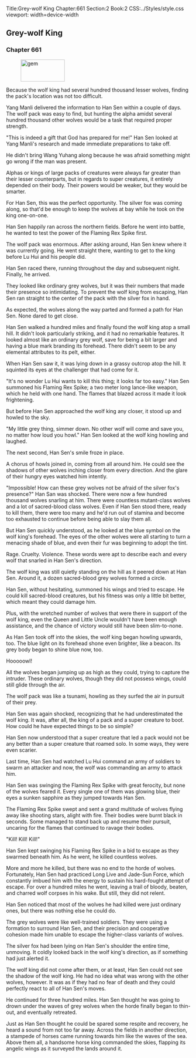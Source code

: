 Title:Grey-wolf King 
Chapter:661 
Section:2 
Book:2 
CSS:../Styles/style.css 
viewport: width=device-width
  
## Grey-wolf King
### Chapter 661
  
<figure>
	<img src="../Images/gem.gif" alt="gem" id="gem" width="120" height="60" />
</figure>
  

  
Because the wolf king had several hundred thousand lesser wolves, finding the pack's location was not too difficult.

Yang Manli delivered the information to Han Sen within a couple of days. The wolf pack was easy to find, but hunting the alpha amidst several hundred thousand other wolves would be a task that required proper strength.

"This is indeed a gift that God has prepared for me!" Han Sen looked at Yang Manli's research and made immediate preparations to take off.

He didn't bring Wang Yuhang along because he was afraid something might go wrong if the man was present.

Alphas or kings of large packs of creatures were always far greater than their lesser counterparts, but in regards to super creatures, it entirely depended on their body. Their powers would be weaker, but they would be smarter.

For Han Sen, this was the perfect opportunity. The silver fox was coming along, so that'd be enough to keep the wolves at bay while he took on the king one-on-one.

Han Sen happily ran across the northern fields. Before he went into battle, he wanted to test the power of the Flaming Rex Spike first.

The wolf pack was enormous. After asking around, Han Sen knew where it was currently going. He went straight there, wanting to get to the king before Lu Hui and his people did.

Han Sen raced there, running throughout the day and subsequent night. Finally, he arrived.

They looked like ordinary grey wolves, but it was their numbers that made their presence so intimidating. To prevent the wolf king from escaping, Han Sen ran straight to the center of the pack with the silver fox in hand.

As expected, the wolves along the way parted and formed a path for Han Sen. None dared to get close.

Han Sen walked a hundred miles and finally found the wolf king atop a small hill. It didn't look particularly striking, and it had no remarkable features. It looked almost like an ordinary grey wolf, save for being a bit larger and having a blue mark branding its forehead. There didn't seem to be any elemental attributes to its pelt, either.

When Han Sen saw it, it was lying down in a grassy outcrop atop the hill. It squinted its eyes at the challenger that had come for it.

"It's no wonder Lu Hui wants to kill this thing; it looks far too easy." Han Sen summoned his Flaming Rex Spike; a two meter long lance-like weapon, which he held with one hand. The flames that blazed across it made it look frightening.

But before Han Sen approached the wolf king any closer, it stood up and howled to the sky.

"My little grey thing, simmer down. No other wolf will come and save you, no matter how loud you howl." Han Sen looked at the wolf king howling and laughed.

The next second, Han Sen's smile froze in place.

A chorus of howls joined in, coming from all around him. He could see the shadows of other wolves inching closer from every direction. And the glare of their hungry eyes watched him intently.

"Impossible! How can these grey wolves not be afraid of the silver fox's presence?" Han San was shocked. There were now a few hundred thousand wolves snarling at him. There were countless mutant-class wolves and a lot of sacred-blood class wolves. Even if Han Sen stood there, ready to kill them, there were too many and he'd run out of stamina and become too exhausted to continue before being able to slay them all.

But Han Sen quickly understood, as he looked at the blue symbol on the wolf king's forehead. The eyes of the other wolves were all starting to turn a menacing shade of blue, and even their fur was beginning to adopt the tint.

Rage. Cruelty. Violence. These words were apt to describe each and every wolf that snarled in Han Sen's direction.

The wolf king was still quietly standing on the hill as it peered down at Han Sen. Around it, a dozen sacred-blood grey wolves formed a circle.

Han Sen, without hesitating, summoned his wings and tried to escape. He could kill sacred-blood creatures, but his fitness was only a little bit better, which meant they could damage him.

Plus, with the wretched number of wolves that were there in support of the wolf king, even the Queen and Little Uncle wouldn't have been enough assistance, and the chance of victory would still have been slim-to-none.

As Han Sen took off into the skies, the wolf king began howling upwards, too. The blue light on its forehead shone even brighter, like a beacon. Its grey body began to shine blue now, too.

Hooooowl!

All the wolves began jumping up as high as they could, trying to capture the intruder. These ordinary wolves, though they did not possess wings, could still glide through the air.

The wolf pack was like a tsunami, howling as they surfed the air in pursuit of their prey.

Han Sen was again shocked, recognizing that he had underestimated the wolf king. It was, after all, the king of a pack and a super creature to boot. How could he have expected things to be so simple?

Han Sen now understood that a super creature that led a pack would not be any better than a super creature that roamed solo. In some ways, they were even scarier.

Last time, Han Sen had watched Lu Hui command an army of soldiers to swarm an attacker and now, the wolf was commanding an army to attack him.

Han Sen was swinging the Flaming Rex Spike with great ferocity, but none of the wolves feared it. Every single one of them was glowing blue, their eyes a sunken sapphire as they jumped towards Han Sen.

The Flaming Rex Spike swept and sent a grand multitude of wolves flying away like shooting stars, alight with fire. Their bodies were burnt black in seconds. Some managed to stand back up and resume their pursuit, uncaring for the flames that continued to ravage their bodies.

"Kill! Kill! Kill!"

Han Sen kept swinging his Flaming Rex Spike in a bid to escape as they swarmed beneath him. As he went, he killed countless wolves.

More and more he killed, but there was no end to the horde of wolves. Fortunately, Han Sen had practiced Long Live and Jade-Sun Force, which constantly imbued him with the energy to sustain his hard-fought attempt of escape. For over a hundred miles he went, leaving a trail of bloody, beaten, and charred wolf corpses in his wake. But still, they did not relent.

Han Sen noticed that most of the wolves he had killed were just ordinary ones, but there was nothing else he could do.

The grey wolves were like well-trained soldiers. They were using a formation to surround Han Sen, and their precision and cooperative cohesion made him unable to escape the higher-class variants of wolves.

The silver fox had been lying on Han Sen's shoulder the entire time, unmoving. It coldly looked back in the wolf king's direction, as if something had just alerted it.

The wolf king did not come after them, or at least, Han Sen could not see the shadow of the wolf king. He had no idea what was wrong with the other wolves, however. It was as if they had no fear of death and they could perfectly react to all of Han Sen's moves.

He continued for three hundred miles. Han Sen thought he was going to drown under the waves of grey wolves when the horde finally began to thin-out, and eventually retreated.

Just as Han Sen thought he could be spared some respite and recovery, he heard a sound from not too far away. Across the fields in another direction, a stampede of horses came running towards him like the waves of the sea. Above them all, a handsome horse king commanded the skies, flapping its angelic wings as it surveyed the lands around it.